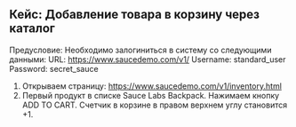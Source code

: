 Кейс: Добавление товара в корзину через каталог
---

Предусловие: Необходимо залогиниться в систему со следующими данными:
URL: https://www.saucedemo.com/v1/
Username: standard_user
Password: secret_sauce

1. Открываем страницу: https://www.saucedemo.com/v1/inventory.html
2. Первый продукт в списке Sauce Labs Backpack. Нажимаем кнопку ADD TO CART. Счетчик в корзине в правом верхнем углу становится +1.
